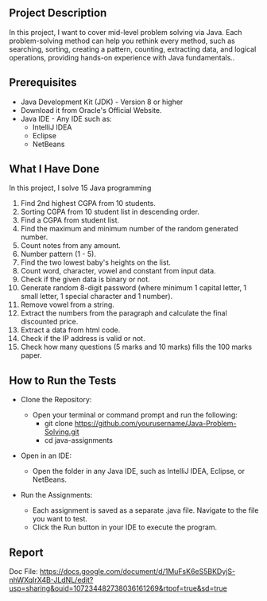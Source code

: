 ## Project Description
In this project, I want to cover mid-level problem solving via Java. Each problem-solving method can help you rethink every method, such as searching, sorting, creating a pattern, counting, extracting data, and logical operations, providing hands-on experience with Java fundamentals..

## Prerequisites
- Java Development Kit (JDK) - Version 8 or higher
- Download it from Oracle's Official Website.
- Java IDE - Any IDE such as:
   - IntelliJ IDEA
   - Eclipse
   - NetBeans

## What I Have Done
In this project, I solve 15 Java programming
1. Find 2nd highest CGPA from 10 students.
2. Sorting CGPA from 10 student list in descending order.
3. Find a CGPA from student list.
4. Find the maximum and minimum number of the random generated number.
5. Count notes from any amount.
6. Number pattern (1 - 5).
7. Find the two lowest baby's heights on the list.
8. Count word, character, vowel and constant from input data.
9. Check if the given data is binary or not.
10. Generate random 8-digit password (where minimum 1 capital letter, 1 small letter, 1 special character and 1 number).
11. Remove vowel from a string.
12. Extract the numbers from the paragraph and calculate the final discounted price.
13. Extract a data from html code.
14. Check if the IP address is valid or not.
15. Check how many questions (5 marks and 10 marks) fills the 100 marks paper.

## How to Run the Tests
- Clone the Repository:

  - Open your terminal or command prompt and run the following:
    - git clone https://github.com/yourusername/Java-Problem-Solving.git
    - cd java-assignments
      
- Open in an IDE:
  - Open the folder in any Java IDE, such as IntelliJ IDEA, Eclipse, or NetBeans.

- Run the Assignments:

  - Each assignment is saved as a separate .java file. Navigate to the file you want to test.
  - Click the Run button in your IDE to execute the program.
    
## Report
Doc File: https://docs.google.com/document/d/1MuFsK6eS5BKDyjS-nhWXqIrX4B-JLdNL/edit?usp=sharing&ouid=107234482738036161269&rtpof=true&sd=true
